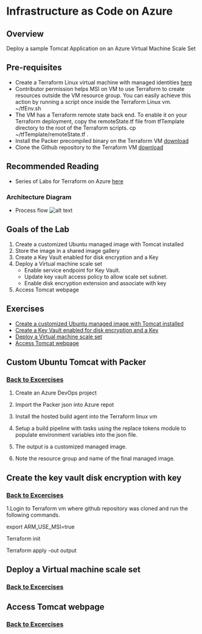 # Infrastructure as Code on Azure
## Overview

Deploy a sample Tomcat Application on an Azure Virtual Machine Scale Set

## Pre-requisites 
* Create a Terraform Linux virtual machine with managed identities [here](https://docs.microsoft.com/en-us/azure/terraform/terraform-vm-msi)
* Contributor permission helps MSI on VM to use Terraform to create resources outside the VM resource group. You can easily achieve this action by running a script once inside the Terraform Linux vm. ~/tfEnv.sh
* The VM has a Terraform remote state back end. To enable it on your Terraform deployment, copy the remoteState.tf file from tfTemplate directory to the root of the Terraform scripts. cp ~/tfTemplate/remoteState.tf .
* Install the Packer precompiled binary on the Terraform VM [download](https://www.packer.io/intro/getting-started/install.html#precompiled-binaries)
* Clone the Github repository to the Terraform VM [download](https://github.com/preddy727/AzureTerraformTemplates.git)

## Recommended Reading
* Series of Labs for Terraform on Azure [here](https://azurecitadel.com/automation/terraform/)

### Architecture Diagram
* Process flow ![alt text](https://github.com/preddy727/AzureTerraformTemplates/blob/master/Images/architecture.png)

## Goals of the Lab
1. Create a customized Ubuntu managed image with Tomcat installed 
2. Store the image in a shared image gallery
3. Create a Key Vault enabled for disk encryption and a Key
4. Deploy a Virtual machine scale set
    * Enable service endpoint for Key Vault. 
    * Update key vault access policy to allow scale set subnet. 
    * Enable disk encryption extension and associate with key
5. Access Tomcat webpage 

## Exercises

* [Create a customized Ubuntu managed image with Tomcat installed](#Custom-Ubuntu-Tomcat-with-Packer)
* [Create a Key Vault enabled for disk encryption and a Key](#create-the-key-vault-disk-encryption-with-key)
* [Deploy a Virtual machine scale set](#deploy-a-vmss)
* [Access Tomcat webpage](#Access-the-tomcat-webpage)


## Custom Ubuntu Tomcat with Packer
### [Back to Excercises](#exercises)

1. Create an Azure DevOps project

2. Import the  Packer json into Azure repot

3. Install the hosted build agent into the Terraform linux vm 

4. Setup a build pipeline with tasks using the replace tokens module to populate environment variables into the json file. 

5. The output is a customized managed image. 

6. Note the resource group and name of the final managed image. 


## Create the key vault disk encryption with key
### [Back to Excercises](#exercises)

1.Login to Terraform vm where github repository was cloned and run the following commands. 

export ARM_USE_MSI=true

Terraform init 

Terraform apply -out output



## Deploy a Virtual machine scale set
### [Back to Excercises](#exercises)

## Access Tomcat webpage
### [Back to Excercises](#exercises)
